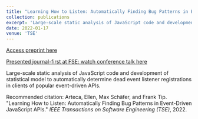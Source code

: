 ```yaml
---
title: "Learning How to Listen: Automatically Finding Bug Patterns in Event-Driven JavaScript APIs"
collection: publications
excerpt: 'Large-scale static analysis of JavaScript code and development of statistical model to automatically determine dead event listener registrations in popular event-driven APIs.'
date: 2022-01-17
venue: 'TSE'
---
```


<a href='http://emarteca.github.io/files/tse22.pdf'>Access preprint here</a>

<a href='https://www.youtube.com/watch?v=g96TSPS9ch0'>Presented journal-first at FSE: watch conference talk here</a>

Large-scale static analysis of JavaScript code and development of statistical model to automatically determine dead event listener registrations in clients of popular event-driven APIs.

Recommended citation: Arteca, Ellen, Max Schäfer, and Frank Tip.	"Learning How to Listen: Automatically Finding Bug Patterns in Event-Driven JavaScript APIs." <i>IEEE Transactions on Software Engineering (TSE)</i>, 2022.